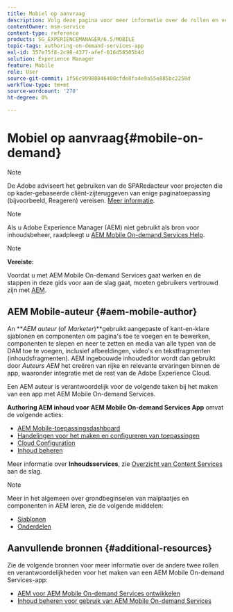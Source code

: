```yaml
---
title: Mobiel op aanvraag
description: Volg deze pagina voor meer informatie over de rollen en verantwoordelijkheden van de auteur van Adobe Experience Manager Mobile On-Demand Services.
contentOwner: msm-service
content-type: reference
products: SG_EXPERIENCEMANAGER/6.5/MOBILE
topic-tags: authoring-on-demand-services-app
exl-id: 357e75f8-2c98-4377-afef-016d58505b4d
solution: Experience Manager
feature: Mobile
role: User
source-git-commit: 1f56c99980846400cfde8fa4e9a55e885bc2258d
workflow-type: tm+mt
source-wordcount: '270'
ht-degree: 0%

---
```


# Mobiel op aanvraag{#mobile-on-demand}

>[!NOTE]
>
>De Adobe adviseert het gebruiken van de SPARedacteur voor projecten die op kader-gebaseerde cliënt-zijteruggeven van enige paginatoepassing (bijvoorbeeld, Reageren) vereisen. [Meer informatie](/help/sites-developing/spa-overview.md).

>[!NOTE]
>
>Als u Adobe Experience Manager (AEM) niet gebruikt als bron voor inhoudsbeheer, raadpleegt u [AEM Mobile On-demand Services Help](https://helpx.adobe.com/digital-publishing-solution/topics.html).

>[!NOTE]
>
>**Vereiste:**
>
>Voordat u met AEM Mobile On-demand Services gaat werken en de stappen in deze gids voor aan de slag gaat, moeten gebruikers vertrouwd zijn met [AEM](/help/sites-deploying/deploy.md).

## AEM Mobile-auteur {#aem-mobile-author}

An ***AEM auteur* (of *Marketer*)**gebruikt aangepaste of kant-en-klare sjablonen en componenten om pagina&#39;s toe te voegen en te bewerken, componenten te slepen en neer te zetten en media van alle typen van de DAM toe te voegen, inclusief afbeeldingen, video&#39;s en tekstfragmenten (inhoudsfragmenten). AEM ingebouwde inhoudeditor wordt dan gebruikt door *Auteurs AEM* het creëren van rijke en relevante ervaringen binnen de app, waaronder integratie met de rest van de Adobe Experience Cloud.

Een AEM auteur is verantwoordelijk voor de volgende taken bij het maken van een app met AEM Mobile On-demand Services.

**Authoring AEM inhoud voor AEM Mobile On-demand Services App** omvat de volgende acties:

* [AEM Mobile-toepassingsdashboard](/help/mobile/mobile-apps-ondemand-application-dashboard.md)
* [Handelingen voor het maken en configureren van toepassingen](/help/mobile/mobile-apps-ondemand-application-create-configure-action.md)
* [Cloud Configuration](/help/mobile/mobile-on-demand-associating-an-on-demand-app-to-cloud-configuration.md)
* [Inhoud beheren](/help/mobile/mobile-apps-ondemand-manage-content-ondemand.md)

Meer informatie over **Inhoudsservices**, zie [Overzicht van Content Services](/help/mobile/develop-content-as-a-service.md) aan de slag.

>[!NOTE]
>
>Meer in het algemeen over grondbeginselen van malplaatjes en componenten in AEM leren, zie de volgende middelen:
>
>* [Sjablonen](/help/sites-developing/templates.md)
>* [Onderdelen](/help/sites-developing/components.md)
>

## Aanvullende bronnen {#additional-resources}

Zie de volgende bronnen voor meer informatie over de andere twee rollen en verantwoordelijkheden voor het maken van een AEM Mobile On-demand Services-app:

* [AEM voor AEM Mobile On-demand Services ontwikkelen](/help/mobile/aem-mobile-on-demand.md)
* [Inhoud beheren voor gebruik van AEM Mobile On-demand Services](/help/mobile/aem-mobile.md)

